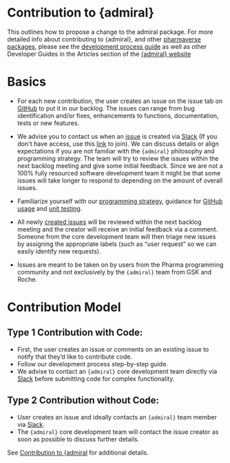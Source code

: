 # Contribution to {admiral} 

This outlines how to propose a change to the admiral package. For more detailed info about contributing to {admiral}, and other [pharmaverse packages](https://pharmaverse.org/), please see the [development process guide](https://pharmaverse.github.io/admiral/articles/development_process.html) as well as other Developer Guides in the Articles section of the [{admiral} website](https://pharmaverse.github.io/admiral/index.html)

# Basics
 * For each new contribution, the user creates an issue on the issue tab on [GitHub](https://github.com/pharmaverse/admiral/issues) to put it in our backlog. The issues can range from bug identification and/or fixes, enhancements to functions, documentation, tests or new features.   

 * We advise you to contact us when an [issue](https://github.com/pharmaverse/admiral/issues) is created via [Slack](https://app.slack.com/client/T028PB489D3/C02M8KN8269) (If you don't have access, use this [link](https://join.slack.com/t/pharmaverse/shared_invite/zt-yv5atkr4-Np2ytJ6W_QKz_4Olo7Jo9A) to join).  We can discuss details or align expectations if you are not familiar with the `{admiral}` philosophy and programming strategy. The team will try to review the issues within the next backlog meeting and give some initial feedback. Since we are not a 100% fully resourced software development team it might be that some issues will take longer to respond to depending on the amount of overall issues. 

 * Familiarize yourself with our [programming strategy](https://pharmaverse.github.io/admiral/articles/programming_strategy.html), guidance for [GitHub usage](https://pharmaverse.github.io/admiral/articles/git_usage.html) and [unit testing](https://pharmaverse.github.io/admiral/articles/unit_test_guidance.html).

 * All newly [created issues](https://github.com/pharmaverse/admiral/issues) will be reviewed within the next backlog meeting and the creator will receive an initial feedback via a comment. Someone from the core development team will then triage new issues by assigning the appropriate labels (such as “user request” so we can easily identify new requests).
 
 * Issues are meant to be taken on by users from the Pharma programming community and not exclusively by the `{admiral}` team from GSK and Roche.

# Contribution Model


## Type 1 Contribution with Code: 

 * First, the user creates an issue or comments on an existing issue to notify that they’d like to contribute code.
 * Follow our development process step-by-step guide.
 * We advise to contact an `{admiral}` core development team directly via [Slack](https://app.slack.com/client/T028PB489D3/C02M8KN8269) before submitting code for complex functionality.


## Type 2 Contribution without Code: 

 * User creates an issue and ideally contacts an `{admiral}` team member via [Slack](https://app.slack.com/client/T028PB489D3/C02M8KN8269).
 * The `{admiral}` core development team will contact the issue creator as soon as possible to discuss further details.


See [Contribution to {admiral](https://pharmaverse.github.io/admiral/articles/contribution_model.html) for additional details.
 

